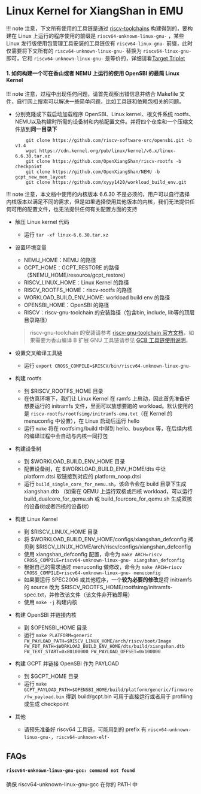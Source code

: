 # Linux Kernel for XiangShan in EMU

!!! note
    注意，下文所有使用的工具链是通过 [riscv-toolchains](https://github.com/riscv-collab/riscv-gnu-toolchain) 构建得到的，要构建在 Linux 上运行的程序使用的前缀是 `riscv64-unknown-linux-gnu-` ，某些 Linux 发行版使用包管理工具安装的工具链仅有 `riscv64-linux-gnu-` 前缀，此时仅需要将下文所有的 `riscv64-unknown-linux-gnu-` 替换为 `riscv64-linux-gnu-` 即可，它和 `riscv64-unknown-linux-gnu-` 是等价的，详细请看[Target Triplet](https://wiki.osdev.org/Target_Triplet)

#### 1. 如何构建一个可在香山或者 NEMU 上运行的使用 OpenSBI 的最简 Linux Kernel

!!! note
    注意，过程中出现任何问题，请首先观察出错信息并结合 Makefile 文件，自行网上搜索可以解决一些简单问题，比如工具链和依赖包相关的问题。

- 分别克隆或下载启动加载程序 OpenSBI、Linux kernel、根文件系统 rootfs、NEMU以及构建时所需的设备树和内核配置文件。并将四个仓库和一个压缩文件放到**同一目录下**
     ```shell
         git clone https://github.com/riscv-software-src/opensbi.git -b v1.4
         wget https://cdn.kernel.org/pub/linux/kernel/v6.x/linux-6.6.30.tar.xz
         git clone https://github.com/OpenXiangShan/riscv-rootfs -b checkpoint
         git clone https://github.com/OpenXiangShan/NEMU -b gcpt_new_mem_layout
         git clone https://github.com/xyyy1420/workload_build_env.git
     ```
!!! note
    注意，本文档中使用的内核版本 6.6.30 不是必须的，用户可以自行选择内核版本以满足不同的需求，但是如果选择使用其他版本的内核，我们无法提供任何可用的配置文件，也无法提供任何有关配置方面的支持

- 解压 Linux kernel 代码
    - 运行 `tar -xf linux-6.6.30.tar.xz`

- 设置环境变量
    - NEMU_HOME：NEMU 的路径
    - GCPT_HOME：GCPT_RESTORE 的路径（$NEMU_HOME/resource/gcpt_restore）
    - RISCV_LINUX_HOME：Linux Kernel 的路径
    - RISCV_ROOTFS_HOME：riscv-rootfs 的路径
    - WORKLOAD_BUILD_ENV_HOME: workload build env 的路径
    - OPENSBI_HOME：OpenSBI 的路径
    - RISCV：riscv-gnu-toolchain 的安装路径（包含bin, include, lib等的顶层目录路径）
    > riscv-gnu-toolchain 的安装请参考 [riscv-gnu-toolchain 官方文档](https://github.com/riscv-collab/riscv-gnu-toolchain)，如果需要为香山编译 B 扩展 GNU 工具链请参见 [GCB 工具链使用说明](../compiler/gnu_toolchain.md)。

- 设置交叉编译工具链
    - 运行 `export CROSS_COMPILE=$RISCV/bin/riscv64-unknown-linux-gnu-`

- 构建 rootfs
    - 到 $RISCV_ROOTFS_HOME 目录
    - 在仿真环境下，我们让 Linux Kernel 在 ramfs 上启动，因此首先准备好想要运行的 initramfs 文件，里面可以放想要跑的 workload。默认使用的是 `riscv-rootfs/rootfsimg/initramfs-emu.txt`（在 Kernel 的 menuconfig 中设置），在 Linux 启动后运行 hello
    - 运行 `make` 将在 rootfsimg/build 中得到 hello、busybox 等，在后续内核的编译过程中会自动与内核一同打包

- 构建设备树
    - 到 $WORKLOAD_BUILD_ENV_HOME 目录
    - 配置设备树，在 $WORKLOAD_BUILD_ENV_HOME/dts 中让 platform.dtsi 软链接到对应的 platform_noop.dtsi
    - 运行 `build_single_core_for_nemu.sh`，该命令会在 build 目录下生成 xiangshan.dtb （如需在 QEMU 上运行双核或四核 workload，可以运行 build_dualcore_for_qemu.sh 或 build_fourcore_for_qemu.sh 生成双核的设备树或者四核的设备树）

- 构建 Linux Kernel
    - 到 $RISCV_LINUX_HOME 目录
    - 将 $WORKLOAD_BUILD_ENV_HOME/configs/xiangshan_defconfig 拷贝到 $RISCV_LINUX_HOME/arch/riscv/configs/xiangshan_defconfig
    - 使用 xiangshan_defconfig 配置，命令为 `make ARCH=riscv CROSS_COMPILE=riscv64-unknown-linux-gnu- xiangshan_defconfig`
    - 根据自己的需求通过 menuconfig 做修改，命令为 `make ARCH=riscv CROSS_COMPILE=riscv64-unknown-linux-gnu- menuconfig`
    - 如果要运行 SPEC2006 或其他程序，一个**较为必要的修改**是将 initramfs 的 source 改为 $RISCV_ROOTFS_HOME/rootfsimg/initramfs-spec.txt，并修改该文件（该文件非开箱即用）
    - 使用 `make -j` 构建内核

- 构建 OpenSBI 并链接内核
    - 到 $OPENSBI_HOME 目录
    - 运行 `make PLATFORM=generic FW_PAYLOAD_PATH=$RISCV_LINUX_HOME/arch/riscv/boot/Image FW_FDT_PATH=$WORKLOAD_BUILD_ENV_HOME/dts/build/xiangshan.dtb FW_TEXT_START=0x80100000 FW_PAYLOAD_OFFSET=0x100000`

- 构建 GCPT 并链接 OpenSBI 作为 PAYLOAD
    - 到 $GCPT_HOME 目录
    - 运行 `make GCPT_PAYLOAD_PATH=$OPENSBI_HOME/build/platform/generic/firmware/fw_payload.bin` 得到 build/gcpt.bin 可用于直接运行或者用于 profiling 或生成 checkpoint

- 其他
    - 请预先准备好 riscv64 工具链，可能用到的 prefix 有 `riscv64-unknown-linux-gnu-`，`riscv64-unknown-elf-`

## FAQs

#### `riscv64-unknown-linux-gnu-gcc: command not found`

确保 riscv64-unknown-linux-gnu-gcc 在你的 PATH 中